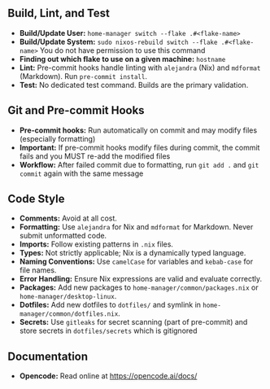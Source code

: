 ## Build, Lint, and Test

- **Build/Update User:** `home-manager switch --flake .#<flake-name>`
- **Build/Update System:** `sudo nixos-rebuild switch --flake .#<flake-name>` You do not have permission to use this command
- **Finding out which flake to use on a given machine:** `hostname`
- **Lint:** Pre-commit hooks handle linting with `alejandra` (Nix) and `mdformat` (Markdown). Run `pre-commit install`.
- **Test:** No dedicated test command. Builds are the primary validation.

## Git and Pre-commit Hooks

- **Pre-commit hooks:** Run automatically on commit and may modify files (especially formatting)
- **Important:** If pre-commit hooks modify files during commit, the commit fails and you MUST re-add the modified files
- **Workflow:** After failed commit due to formatting, run `git add .` and `git commit` again with the same message

## Code Style

- **Comments:** Avoid at all cost.
- **Formatting:** Use `alejandra` for Nix and `mdformat` for Markdown. Never submit unformatted code.
- **Imports:** Follow existing patterns in `.nix` files.
- **Types:** Not strictly applicable; Nix is a dynamically typed language.
- **Naming Conventions:** Use `camelCase` for variables and `kebab-case` for file names.
- **Error Handling:** Ensure Nix expressions are valid and evaluate correctly.
- **Packages:** Add new packages to `home-manager/common/packages.nix` or `home-manager/desktop-linux`.
- **Dotfiles:** Add new dotfiles to `dotfiles/` and symlink in `home-manager/common/dotfiles.nix`.
- **Secrets:** Use `gitleaks` for secret scanning (part of pre-commit) and store secrets in `dotfiles/secrets` which is gitignored

## Documentation

- **Opencode:** Read online at https://opencode.ai/docs/
